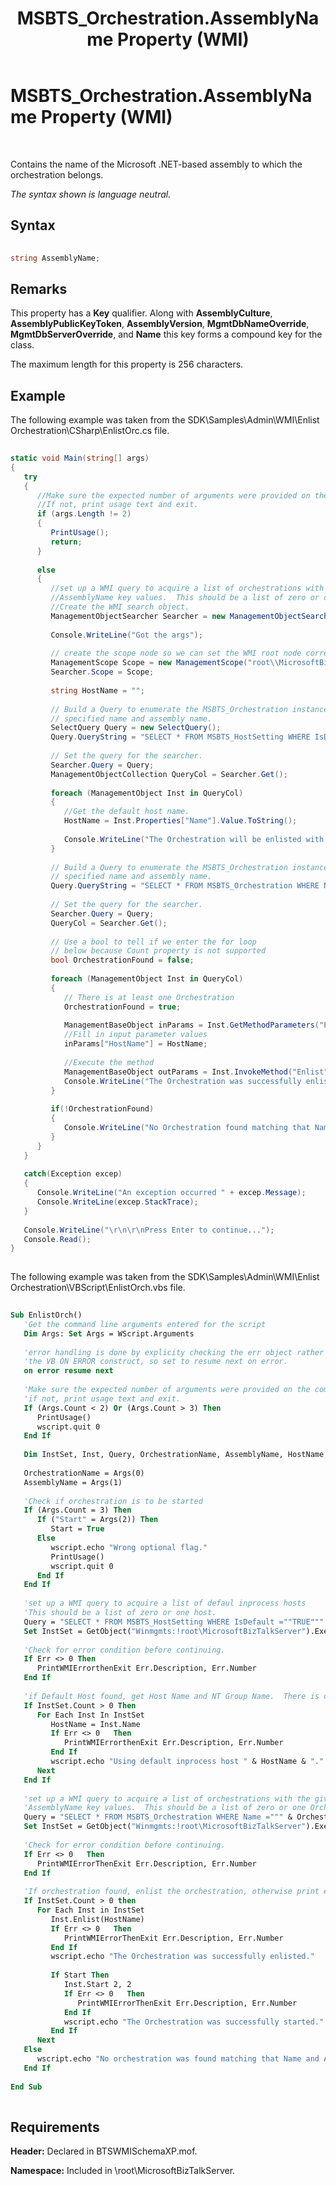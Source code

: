 ﻿---
title: MSBTS_Orchestration.AssemblyName Property (WMI)
TOCTitle: MSBTS_Orchestration.AssemblyName Property (WMI)
ms:assetid: 734ebf5a-207a-4e7c-b8c0-fd3f5d2cffa7
ms:mtpsurl: https://msdn.microsoft.com/library/Aa560813(v=BTS.80)
ms:contentKeyID: 51528929
ms.date: 08/30/2017
mtps_version: v=BTS.80
dev_langs:
- csharp
- vb
---

# MSBTS\_Orchestration.AssemblyName Property (WMI)

 

Contains the name of the Microsoft .NET-based assembly to which the orchestration belongs.

*The syntax shown is language neutral.*

## Syntax

```C#
  
string AssemblyName;  
```

## Remarks

This property has a **Key** qualifier. Along with **AssemblyCulture**, **AssemblyPublicKeyToken**, **AssemblyVersion**, **MgmtDbNameOverride**, **MgmtDbServerOverride**, and **Name** this key forms a compound key for the class.

The maximum length for this property is 256 characters.

## Example

The following example was taken from the SDK\\Samples\\Admin\\WMI\\Enlist Orchestration\\CSharp\\EnlistOrc.cs file.

``` csharp
  
static void Main(string[] args)  
{  
   try  
   {  
      //Make sure the expected number of arguments were provided on the command line.  
      //If not, print usage text and exit.  
      if (args.Length != 2)   
      {   
         PrintUsage();                 
         return;  
      }  
  
      else  
      {  
         //set up a WMI query to acquire a list of orchestrations with the given Name and   
         //AssemblyName key values.  This should be a list of zero or one Orchestrations.  
         //Create the WMI search object.  
         ManagementObjectSearcher Searcher = new ManagementObjectSearcher();  
  
         Console.WriteLine("Got the args");  
  
         // create the scope node so we can set the WMI root node correctly.  
         ManagementScope Scope = new ManagementScope("root\\MicrosoftBizTalkServer");  
         Searcher.Scope = Scope;  
  
         string HostName = "";  
  
         // Build a Query to enumerate the MSBTS_Orchestration instances with the  
         // specified name and assembly name.  
         SelectQuery Query = new SelectQuery();      
         Query.QueryString = "SELECT * FROM MSBTS_HostSetting WHERE IsDefault ='TRUE'";  
  
         // Set the query for the searcher.  
         Searcher.Query = Query;  
         ManagementObjectCollection QueryCol = Searcher.Get();   
  
         foreach (ManagementObject Inst in QueryCol)  
         {  
            //Get the default host name.  
            HostName = Inst.Properties["Name"].Value.ToString();  
  
            Console.WriteLine("The Orchestration will be enlisted with the default host: " + HostName + ".");  
         }  
  
         // Build a Query to enumerate the MSBTS_Orchestration instances with the  
         // specified name and assembly name.  
         Query.QueryString = "SELECT * FROM MSBTS_Orchestration WHERE Name = '" + args[0]+ "' AND AssemblyName = '" + args[1] + "'";  
  
         // Set the query for the searcher.  
         Searcher.Query = Query;  
         QueryCol = Searcher.Get();   
  
         // Use a bool to tell if we enter the for loop  
         // below because Count property is not supported  
         bool OrchestrationFound = false;  
  
         foreach (ManagementObject Inst in QueryCol)  
         {  
            // There is at least one Orchestration  
            OrchestrationFound = true;  
  
            ManagementBaseObject inParams = Inst.GetMethodParameters("Enlist");  
            //Fill in input parameter values  
            inParams["HostName"] = HostName;  
  
            //Execute the method  
            ManagementBaseObject outParams = Inst.InvokeMethod("Enlist",inParams,null);  
            Console.WriteLine("The Orchestration was successfully enlisted.");  
         }  
  
         if(!OrchestrationFound)  
         {  
            Console.WriteLine("No Orchestration found matching that Name and AssemblyName.");  
         }  
      }  
   }  
  
   catch(Exception excep)  
   {  
      Console.WriteLine("An exception occurred " + excep.Message);  
      Console.WriteLine(excep.StackTrace);  
   }  
  
   Console.WriteLine("\r\n\r\nPress Enter to continue...");  
   Console.Read();  
}  
  
```

The following example was taken from the SDK\\Samples\\Admin\\WMI\\Enlist Orchestration\\VBScript\\EnlistOrch.vbs file.

``` vb
  
Sub EnlistOrch()  
   'Get the command line arguments entered for the script  
   Dim Args: Set Args = WScript.Arguments  
  
   'error handling is done by explicity checking the err object rather than using  
   'the VB ON ERROR construct, so set to resume next on error.  
   on error resume next  
  
   'Make sure the expected number of arguments were provided on the command line.  
   'if not, print usage text and exit.  
   If (Args.Count < 2) Or (Args.Count > 3) Then  
      PrintUsage()  
      wscript.quit 0  
   End If  
  
   Dim InstSet, Inst, Query, OrchestrationName, AssemblyName, HostName, Start  
  
   OrchestrationName = Args(0)  
   AssemblyName = Args(1)  
  
   'Check if orchestration is to be started  
   If (Args.Count = 3) Then  
      If ("Start" = Args(2)) Then  
         Start = True  
      Else  
         wscript.echo "Wrong optional flag."  
         PrintUsage()  
         wscript.quit 0  
      End If  
   End If  
  
   'set up a WMI query to acquire a list of defaul inprocess hosts  
   'This should be a list of zero or one host.  
   Query = "SELECT * FROM MSBTS_HostSetting WHERE IsDefault =""TRUE"""  
   Set InstSet = GetObject("Winmgmts:!root\MicrosoftBizTalkServer").ExecQuery(Query)  
  
   'Check for error condition before continuing.  
   If Err <> 0 Then  
      PrintWMIErrorthenExit Err.Description, Err.Number  
   End If  
  
   'if Default Host found, get Host Name and NT Group Name.  There is only one default host.  
   If InstSet.Count > 0 Then  
      For Each Inst In InstSet  
         HostName = Inst.Name  
         If Err <> 0   Then  
            PrintWMIErrorthenExit Err.Description, Err.Number  
         End If  
         wscript.echo "Using default inprocess host " & HostName & "."  
      Next  
   End If  
  
   'set up a WMI query to acquire a list of orchestrations with the given Name and   
   'AssemblyName key values.  This should be a list of zero or one Orchestrations.  
   Query = "SELECT * FROM MSBTS_Orchestration WHERE Name =""" & OrchestrationName & """ AND AssemblyName = """ & AssemblyName & """"  
   Set InstSet = GetObject("Winmgmts:!root\MicrosoftBizTalkServer").ExecQuery(Query)  
  
   'Check for error condition before continuing.  
   If Err <> 0   Then  
      PrintWMIErrorThenExit Err.Description, Err.Number  
   End If  
  
   'If orchestration found, enlist the orchestration, otherwise print error and end.  
   If InstSet.Count > 0 then  
      For Each Inst in InstSet  
         Inst.Enlist(HostName)  
         If Err <> 0   Then  
            PrintWMIErrorThenExit Err.Description, Err.Number  
         End If  
         wscript.echo "The Orchestration was successfully enlisted."  
  
         If Start Then  
            Inst.Start 2, 2  
            If Err <> 0   Then  
               PrintWMIErrorThenExit Err.Description, Err.Number  
            End If  
            wscript.echo "The Orchestration was successfully started."  
         End If  
      Next  
   Else  
      wscript.echo "No orchestration was found matching that Name and AssemblyName."  
   End If  
  
End Sub  
  
```

## Requirements

**Header:** Declared in BTSWMISchemaXP.mof.

**Namespace:** Included in \\root\\MicrosoftBizTalkServer.


